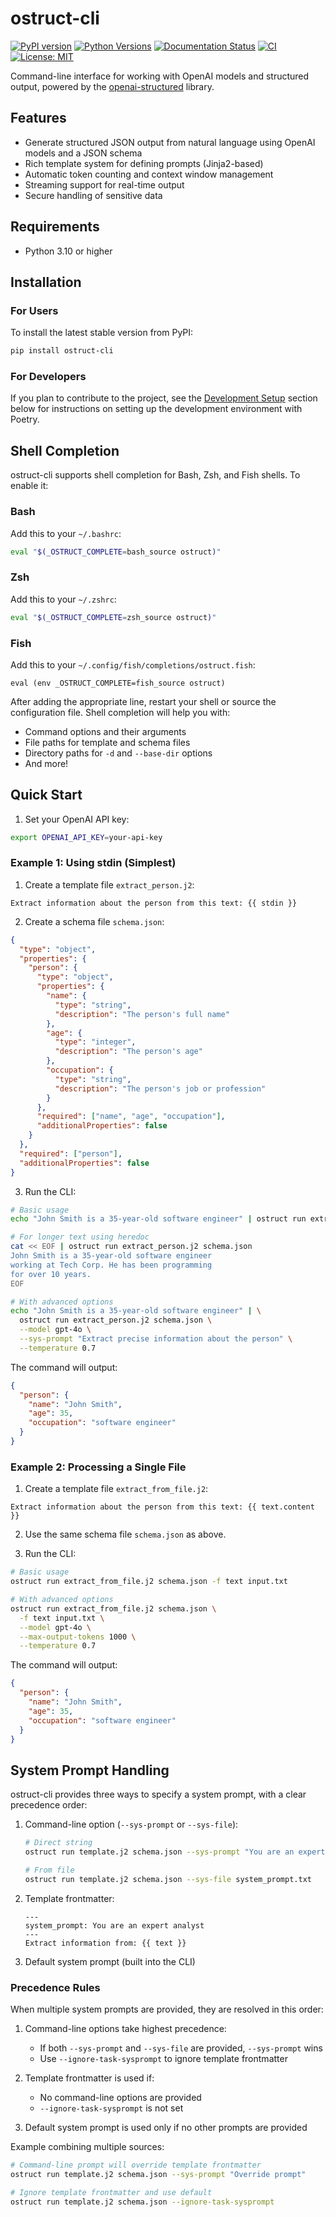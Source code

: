 # ostruct-cli

[![PyPI version](https://badge.fury.io/py/ostruct-cli.svg)](https://badge.fury.io/py/ostruct-cli)
[![Python Versions](https://img.shields.io/pypi/pyversions/ostruct-cli.svg)](https://pypi.org/project/ostruct-cli)
[![Documentation Status](https://readthedocs.org/projects/ostruct/badge/?version=latest)](https://ostruct.readthedocs.io/en/latest/?badge=latest)
[![CI](https://github.com/yaniv-golan/ostruct/actions/workflows/ci.yml/badge.svg)](https://github.com/yaniv-golan/ostruct/actions/workflows/ci.yml)
[![License: MIT](https://img.shields.io/badge/License-MIT-yellow.svg)](https://opensource.org/licenses/MIT)

Command-line interface for working with OpenAI models and structured output, powered by the [openai-structured](https://github.com/yaniv-golan/openai-structured) library.

## Features

- Generate structured JSON output from natural language using OpenAI models and a JSON schema
- Rich template system for defining prompts (Jinja2-based)
- Automatic token counting and context window management
- Streaming support for real-time output
- Secure handling of sensitive data

## Requirements

- Python 3.10 or higher

## Installation

### For Users

To install the latest stable version from PyPI:

```bash
pip install ostruct-cli
```

### For Developers

If you plan to contribute to the project, see the [Development Setup](#development-setup) section below for instructions on setting up the development environment with Poetry.

## Shell Completion

ostruct-cli supports shell completion for Bash, Zsh, and Fish shells. To enable it:

### Bash

Add this to your `~/.bashrc`:

```bash
eval "$(_OSTRUCT_COMPLETE=bash_source ostruct)"
```

### Zsh

Add this to your `~/.zshrc`:

```bash
eval "$(_OSTRUCT_COMPLETE=zsh_source ostruct)"
```

### Fish

Add this to your `~/.config/fish/completions/ostruct.fish`:

```fish
eval (env _OSTRUCT_COMPLETE=fish_source ostruct)
```

After adding the appropriate line, restart your shell or source the configuration file.
Shell completion will help you with:

- Command options and their arguments
- File paths for template and schema files
- Directory paths for `-d` and `--base-dir` options
- And more!

## Quick Start

1. Set your OpenAI API key:

```bash
export OPENAI_API_KEY=your-api-key
```

### Example 1: Using stdin (Simplest)

1. Create a template file `extract_person.j2`:

```jinja
Extract information about the person from this text: {{ stdin }}
```

2. Create a schema file `schema.json`:

```json
{
  "type": "object",
  "properties": {
    "person": {
      "type": "object",
      "properties": {
        "name": {
          "type": "string",
          "description": "The person's full name"
        },
        "age": {
          "type": "integer",
          "description": "The person's age"
        },
        "occupation": {
          "type": "string",
          "description": "The person's job or profession"
        }
      },
      "required": ["name", "age", "occupation"],
      "additionalProperties": false
    }
  },
  "required": ["person"],
  "additionalProperties": false
}
```

3. Run the CLI:

```bash
# Basic usage
echo "John Smith is a 35-year-old software engineer" | ostruct run extract_person.j2 schema.json

# For longer text using heredoc
cat << EOF | ostruct run extract_person.j2 schema.json
John Smith is a 35-year-old software engineer
working at Tech Corp. He has been programming
for over 10 years.
EOF

# With advanced options
echo "John Smith is a 35-year-old software engineer" | \
  ostruct run extract_person.j2 schema.json \
  --model gpt-4o \
  --sys-prompt "Extract precise information about the person" \
  --temperature 0.7
```

The command will output:

```json
{
  "person": {
    "name": "John Smith",
    "age": 35,
    "occupation": "software engineer"
  }
}
```

### Example 2: Processing a Single File

1. Create a template file `extract_from_file.j2`:

```jinja
Extract information about the person from this text: {{ text.content }}
```

2. Use the same schema file `schema.json` as above.

3. Run the CLI:

```bash
# Basic usage
ostruct run extract_from_file.j2 schema.json -f text input.txt

# With advanced options
ostruct run extract_from_file.j2 schema.json \
  -f text input.txt \
  --model gpt-4o \
  --max-output-tokens 1000 \
  --temperature 0.7
```

The command will output:

```json
{
  "person": {
    "name": "John Smith",
    "age": 35,
    "occupation": "software engineer"
  }
}
```

## System Prompt Handling

ostruct-cli provides three ways to specify a system prompt, with a clear precedence order:

1. Command-line option (`--sys-prompt` or `--sys-file`):

   ```bash
   # Direct string
   ostruct run template.j2 schema.json --sys-prompt "You are an expert analyst"

   # From file
   ostruct run template.j2 schema.json --sys-file system_prompt.txt
   ```

2. Template frontmatter:

   ```jinja
   ---
   system_prompt: You are an expert analyst
   ---
   Extract information from: {{ text }}
   ```

3. Default system prompt (built into the CLI)

### Precedence Rules

When multiple system prompts are provided, they are resolved in this order:

1. Command-line options take highest precedence:
   - If both `--sys-prompt` and `--sys-file` are provided, `--sys-prompt` wins
   - Use `--ignore-task-sysprompt` to ignore template frontmatter

2. Template frontmatter is used if:
   - No command-line options are provided
   - `--ignore-task-sysprompt` is not set

3. Default system prompt is used only if no other prompts are provided

Example combining multiple sources:

```bash
# Command-line prompt will override template frontmatter
ostruct run template.j2 schema.json --sys-prompt "Override prompt"

# Ignore template frontmatter and use default
ostruct run template.j2 schema.json --ignore-task-sysprompt
```
